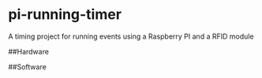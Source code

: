 # pi-running-timer
A timing project for running events using a Raspberry PI and a RFID module

##Hardware

##Software

